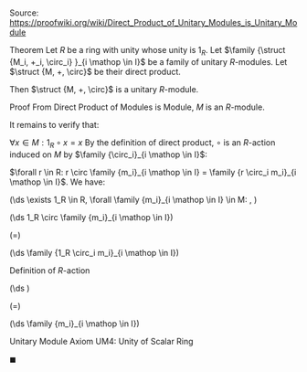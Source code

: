 # 

Source: https://proofwiki.org/wiki/Direct_Product_of_Unitary_Modules_is_Unitary_Module

Theorem
Let $R$ be a ring with unity whose unity is $1_R$.
Let $\family {\struct {M_i, +_i, \circ_i} }_{i \mathop \in I}$ be a family of unitary $R$-modules.
Let $\struct {M, +, \circ}$ be their direct product.

Then $\struct {M, +, \circ}$ is a unitary $R$-module.


Proof
From Direct Product of Modules is Module, $M$ is an $R$-module.

It remains to verify that:

$\forall x \in M: 1_R \circ x = x$
By the definition of direct product, $\circ$ is an $R$-action induced on $M$ by $\family {\circ_i}_{i \mathop \in I}$:

$\forall r \in R: r \circ \family {m_i}_{i \mathop \in I} = \family {r \circ_i m_i}_{i \mathop \in I}$.
We have:










\(\ds \exists 1_R \in R, \forall \family {m_i}_{i \mathop \in I} \in M: \, \)



\(\ds 1_R \circ \family {m_i}_{i \mathop \in I}\)

\(=\)







\(\ds \family {1_R \circ_i m_i}_{i \mathop \in I}\)





Definition of $R$-action














\(\ds \)

\(=\)







\(\ds \family {m_i}_{i \mathop \in I}\)





Unitary Module Axiom $\text {UM} 4$: Unity of Scalar Ring



$\blacksquare$





